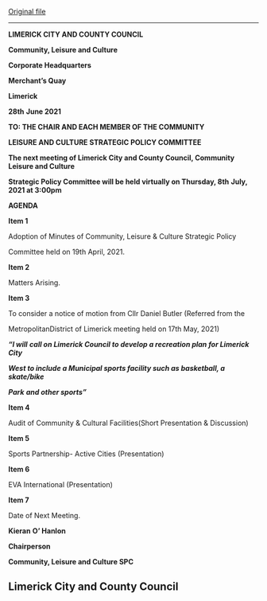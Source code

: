 [Original file](https://www.limerick.ie/sites/default/files/media/documents/2021-07/210708-agenda-.pdf)

---
**LIMERICK CITY AND COUNTY COUNCIL**

**Community, Leisure and Culture**

**Corporate Headquarters**

**Merchant’s Quay**

**Limerick**

**28th** **June 2021**

**TO: THE CHAIR AND EACH MEMBER OF THE COMMUNITY**

**LEISURE AND CULTURE STRATEGIC POLICY COMMITTEE**

**The next meeting of Limerick City and County Council, Community Leisure and Culture**

**Strategic Policy Committee will be held virtually on Thursday, 8th** **July, 2021 at 3:00pm**

**AGENDA**

**Item 1**

Adoption of Minutes of Community, Leisure & Culture Strategic Policy

Committee held on 19th April, 2021.

**Item 2**

Matters Arising.

**Item 3**

To consider a notice of motion from Cllr Daniel Butler (Referred from the

MetropolitanDistrict of Limerick meeting held on 17th May, 2021)

***“I will*** ***call on Limerick Council to develop a recreation plan for Limerick City***

***West to include a Municipal sports facility such as basketball, a skate/bike***

***Park*** ***and other sports”***

**Item 4**

Audit of Community & Cultural Facilities(Short Presentation & Discussion)

**Item 5**

Sports Partnership- Active Cities (Presentation)

**Item 6**

EVA International (Presentation)

**Item 7**

Date of Next Meeting.

**Kieran** **O’ Hanlon**

**Chairperson**

**Community, Leisure and Culture SPC**

**Limerick City and County Council**
---
